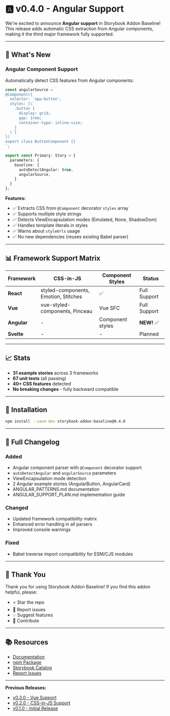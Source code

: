 # 🅰️ v0.4.0 - Angular Support

We're excited to announce **Angular support** in Storybook Addon Baseline! This release adds automatic CSS extraction from Angular components, making it the third major framework fully supported.

---

## 🎉 What's New

### Angular Component Support

Automatically detect CSS features from Angular components:

```typescript
const angularSource = `
@Component({
  selector: 'app-button',
  styles: [\`
    .button {
      display: grid;
      gap: 1rem;
      container-type: inline-size;
    }
  \`]
})
export class ButtonComponent {}
`;

export const Primary: Story = {
  parameters: {
    baseline: {
      autoDetectAngular: true,
      angularSource,
    }
  }
};
```

**Features:**
- ✅ Extracts CSS from `@Component` decorator `styles` array
- ✅ Supports multiple style strings
- ✅ Detects ViewEncapsulation modes (Emulated, None, ShadowDom)
- ✅ Handles template literals in styles
- ✅ Warns about `styleUrls` usage
- ✅ No new dependencies (reuses existing Babel parser)

---

## 📊 Framework Support Matrix

| Framework | CSS-in-JS | Component Styles | Status |
|-----------|-----------|------------------|--------|
| **React** | styled-components, Emotion, Stitches | ✅ | Full Support |
| **Vue** | vue-styled-components, Pinceau | Vue SFC | Full Support |
| **Angular** | - | Component styles | **NEW!** ✅ |
| **Svelte** | - | - | Planned |

---

## 📈 Stats

- **31 example stories** across 3 frameworks
- **67 unit tests** (all passing)
- **40+ CSS features** detected
- **No breaking changes** - fully backward compatible

---

## 🚀 Installation

```bash
npm install --save-dev storybook-addon-baseline@0.4.0
```

---

## 📝 Full Changelog

### Added
- Angular component parser with `@Component` decorator support
- `autoDetectAngular` and `angularSource` parameters
- ViewEncapsulation mode detection
- 2 Angular example stories (AngularButton, AngularCard)
- ANGULAR_PATTERNS.md documentation
- ANGULAR_SUPPORT_PLAN.md implementation guide

### Changed
- Updated framework compatibility matrix
- Enhanced error handling in all parsers
- Improved console warnings

### Fixed
- Babel traverse import compatibility for ESM/CJS modules

---

## 🙏 Thank You

Thank you for using Storybook Addon Baseline! If you find this addon helpful, please:
- ⭐ Star the repo
- 🐛 Report issues
- 💡 Suggest features
- 🤝 Contribute

---

## 📚 Resources

- [Documentation](https://github.com/cajpany/storybook-baseline-addon#readme)
- [npm Package](https://www.npmjs.com/package/storybook-addon-baseline)
- [Storybook Catalog](https://storybook.js.org/addons/storybook-addon-baseline)
- [Report Issues](https://github.com/cajpany/storybook-baseline-addon/issues)

---

**Previous Releases:**
- [v0.3.0 - Vue Support](https://github.com/cajpany/storybook-baseline-addon/releases/tag/v0.3.0)
- [v0.2.0 - CSS-in-JS Support](https://github.com/cajpany/storybook-baseline-addon/releases/tag/v0.2.0)
- [v0.1.0 - Initial Release](https://github.com/cajpany/storybook-baseline-addon/releases/tag/v0.1.0)
